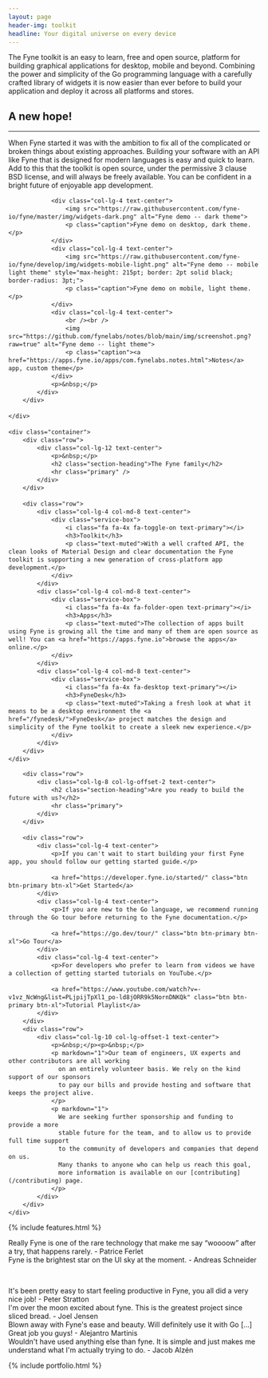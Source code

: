 ```yaml
---
layout: page
header-img: toolkit
headline: Your digital universe on every device
---
```


<section class="bg-primary" id="about">
    <div class="container">
        <div class="row">
            <div class="col-lg-8 col-lg-offset-2 text-center">
                <p class="lead">The Fyne toolkit is an easy to learn, free and open source,
                  platform for building graphical applications for desktop, mobile and beyond.
                  Combining the power and simplicity of the Go programming language with a
                 carefully crafted library of widgets it is now easier than ever before to build
                  your application and deploy it across all platforms and stores.
              </p>
            </div>
        </div>
    </div>
</section>

<section id="areas">
    <div class="container">
        <div class="row">
            <div class="col-lg-12 text-center">
                <h2 class="section-heading">A new hope!</h2>
                <hr class="primary" />
                <p>When Fyne started it was with the ambition to fix all of the complicated or
                  broken things about existing approaches. Building your software with an API
                  like Fyne that is designed for modern languages is easy and quick to learn.
                  Add to this that the toolkit is open source, under the permissive 3 clause BSD
                  license, and will always be freely available. You can be confident in a bright
                  future of enjoyable app development.
                </p>

                <div class="col-lg-4 text-center">
                    <img src="https://raw.githubusercontent.com/fyne-io/fyne/master/img/widgets-dark.png" alt="Fyne demo -- dark theme">
                    <p class="caption">Fyne demo on desktop, dark theme.</p>
                </div>
                <div class="col-lg-4 text-center">
                    <img src="https://raw.githubusercontent.com/fyne-io/fyne/develop/img/widgets-mobile-light.png" alt="Fyne demo -- mobile light theme" style="max-height: 215pt; border: 2pt solid black; border-radius: 3pt;">
                    <p class="caption">Fyne demo on mobile, light theme.</p>
                </div>
                <div class="col-lg-4 text-center">
                    <br /><br />
                    <img src="https://github.com/fynelabs/notes/blob/main/img/screenshot.png?raw=true" alt="Fyne demo -- light theme">
                    <p class="caption"><a href="https://apps.fyne.io/apps/com.fynelabs.notes.html">Notes</a> app, custom theme</p>
                </div>
                <p>&nbsp;</p>
            </div>
        </div>

    </div>

    <div class="container">
        <div class="row">
            <div class="col-lg-12 text-center">
                <p>&nbsp;</p>
                <h2 class="section-heading">The Fyne family</h2>
                <hr class="primary" />
            </div>
        </div>
 
        <div class="row">
            <div class="col-lg-4 col-md-8 text-center">
                <div class="service-box">
                    <i class="fa fa-4x fa-toggle-on text-primary"></i>
                    <h3>Toolkit</h3>
                    <p class="text-muted">With a well crafted API, the clean looks of Material Design and clear documentation the Fyne toolkit is supporting a new generation of cross-platform app development.</p>
                </div>
            </div>
            <div class="col-lg-4 col-md-8 text-center">
                <div class="service-box">
                    <i class="fa fa-4x fa-folder-open text-primary"></i>
                    <h3>Apps</h3>
                    <p class="text-muted">The collection of apps built using Fyne is growing all the time and many of them are open source as well! You can <a href="https://apps.fyne.io">browse the apps</a> online.</p>
                </div>
            </div>
            <div class="col-lg-4 col-md-8 text-center">
                <div class="service-box">
                    <i class="fa fa-4x fa-desktop text-primary"></i>
                    <h3>FyneDesk</h3>
                    <p class="text-muted">Taking a fresh look at what it means to be a desktop environment the <a href="/fynedesk/">FyneDesk</a> project matches the design and simplicity of the Fyne toolkit to create a sleek new experience.</p>
                </div>
            </div>
        </div>
    </div>
</section>

<section class="bg-dark" id="started">
    <div class="container">

        <div class="row">
            <div class="col-lg-8 col-lg-offset-2 text-center">
                <h2 class="section-heading">Are you ready to build the future with us?</h2>
                <hr class="primary">
            </div>
        </div>

        <div class="row">
            <div class="col-lg-4 text-center">
                <p>If you can't wait to start building your first Fyne app, you should follow our getting started guide.</p>

                <a href="https://developer.fyne.io/started/" class="btn btn-primary btn-xl">Get Started</a>
            </div>
            <div class="col-lg-4 text-center">
                <p>If you are new to the Go language, we recommend running through the Go tour before returning to the Fyne documentation.</p>

                <a href="https://go.dev/tour/" class="btn btn-primary btn-xl">Go Tour</a>
            </div>
            <div class="col-lg-4 text-center">
                <p>For developers who prefer to learn from videos we have a collection of getting started tutorials on YouTube.</p>

                <a href="https://www.youtube.com/watch?v=-v1vz_NcWng&list=PLjpijTpXl1_po-ld8jORR9k5NornDNKQk" class="btn btn-primary btn-xl">Tutorial Playlist</a>
            </div>
        </div>
        <div class="row">
            <div class="col-lg-10 col-lg-offset-1 text-center">
                <p>&nbsp;</p><p>&nbsp;</p>
                <p markdown="1">Our team of engineers, UX experts and other contributors are all working
                  on an entirely volunteer basis. We rely on the kind support of our sponsors
                  to pay our bills and provide hosting and software that keeps the project alive.
                </p>
                <p markdown="1">
                  We are seeking further sponsorship and funding to provide a more
                  stable future for the team, and to allow us to provide full time support
                  to the community of developers and companies that depend on us.
                  Many thanks to anyone who can help us reach this goal,
                  more information is available on our [contributing](/contributing) page.
                </p>
            </div>
        </div>
    </div>
</section>

{% include features.html %}

<section class="bg-primary" id="about">
    <div class="container">
        <div class="row">
            <div class="col-lg-6 quote-block">
Really Fyne is one of the rare technology that make me say “woooow” after a try,
that happens rarely.
<span class="quote-name">- Patrice Ferlet</span>
            </div>
            <div class="col-lg-6 quote-block">
Fyne is the brightest star on the UI sky at the moment.
<span class="quote-name">- Andreas Schneider</span>
<p>&nbsp;</p>
            </div>
            <div class="col-lg-6 quote-block">
It's been pretty easy to start feeling productive in Fyne,
you all did a very nice job!
<span class="quote-name">- Peter Stratton</span>
            </div>
            <div class="col-lg-6 quote-block">
I'm over the moon excited about fyne.
This is the greatest project since sliced bread.
<span class="quote-name">- Joel Jensen</span>
            </div>
            <div class="col-lg-6 quote-block">
Blown away with Fyne's ease and beauty. Will definitely use it with Go [...]
Great job you guys!
<span class="quote-name">- Alejantro Martinis</span>
            </div>
            <div class="col-lg-6 quote-block">
Wouldn't have used anything else than fyne. It is simple and just makes me
understand what I'm actually trying to do.
<span class="quote-name">- Jacob Alzén</span>
            </div>
        </div>
    </div>
</section>

{% include portfolio.html %}

